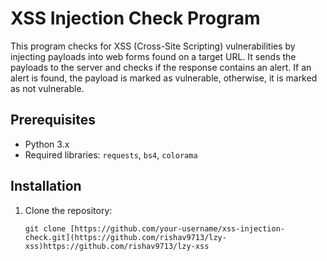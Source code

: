 # XSS Injection Check Program

This program checks for XSS (Cross-Site Scripting) vulnerabilities by injecting payloads into web forms found on a target URL. It sends the payloads to the server and checks if the response contains an alert. If an alert is found, the payload is marked as vulnerable, otherwise, it is marked as not vulnerable.

## Prerequisites

- Python 3.x
- Required libraries: `requests`, `bs4`, `colorama`

## Installation

1. Clone the repository:

   ```shell
   git clone [https://github.com/your-username/xss-injection-check.git](https://github.com/rishav9713/lzy-xss)https://github.com/rishav9713/lzy-xss
